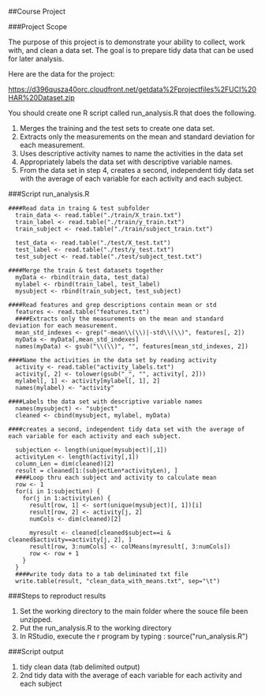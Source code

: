 ##Course Project

###Project Scope

The purpose of this project is to demonstrate your ability to collect, work with, and clean a data set. 
The goal is to prepare tidy data that can be used for later analysis. 

Here are the data for the project: 

https://d396qusza40orc.cloudfront.net/getdata%2Fprojectfiles%2FUCI%20HAR%20Dataset.zip 

You should create one R script called run_analysis.R that does the following.

  1. Merges the training and the test sets to create one data set.
  2. Extracts only the measurements on the mean and standard deviation for each measurement. 
  3. Uses descriptive activity names to name the activities in the data set
  4. Appropriately labels the data set with descriptive variable names. 
  5. From the data set in step 4, creates a second, independent tidy data set with the average of each variable for each activity and each subject.

###Script run_analysis.R

    ####Read data in traing & test subfolder
      train_data <- read.table("./train/X_train.txt")
      train_label <- read.table("./train/y_train.txt")
      train_subject <- read.table("./train/subject_train.txt")
      
      test_data <- read.table("./test/X_test.txt")
      test_label <- read.table("./test/y_test.txt")
      test_subject <- read.table("./test/subject_test.txt")

    ####Merge the train & test datasets together
      myData <- rbind(train_data, test_data)
      mylabel <- rbind(train_label, test_label)
      mysubject <- rbind(train_subject, test_subject)

    ####Read features and grep descriptions contain mean or std
      features <- read.table("features.txt")
      ####Extracts only the measurements on the mean and standard deviation for each measurement. 
      mean_std_indexes <- grep("-mean\\(\\)|-std\\(\\)", features[, 2])
      myData <- myData[,mean_std_indexes]
      names(myData) <- gsub("\\(\\)", "", features[mean_std_indexes, 2])

    ####Name the activities in the data set by reading activity
      activity <- read.table("activity_labels.txt")
      activity[, 2] <- tolower(gsub("_", "", activity[, 2]))
      mylabel[, 1] <- activity[mylabel[, 1], 2]
      names(mylabel) <- "activity"

    ####Labels the data set with descriptive variable names
      names(mysubject) <- "subject"
      cleaned <- cbind(mysubject, mylabel, myData)

    ####creates a second, independent tidy data set with the average of each variable for each activity and each subject.

      subjectLen <- length(unique(mysubject)[,1])
      activityLen <- length(activity[,1])
      column_Len = dim(cleaned)[2]
      result = cleaned[1:(subjectLen*activityLen), ]
      ####Loop thru each subject and activity to calculate mean
      row <- 1
      for(i in 1:subjectLen) {
        for(j in 1:activityLen) {
          result[row, 1] <- sort(unique(mysubject)[, 1])[i]
          result[row, 2] <- activity[j, 2]
          numCols <- dim(cleaned)[2]
          
          myresult <- cleaned[cleaned$subject==i & cleaned$activity==activity[j, 2], ]
          result[row, 3:numCols] <- colMeans(myresult[, 3:numCols])
          row <- row + 1
        }
      }
      ####write tody data to a tab deliminated txt file
      write.table(result, "clean_data_with_means.txt", sep="\t")

###Steps to reproduct results

  1. Set the working directory to the main folder where the souce file been unzipped.
  2. Put the run_analysis.R to the working directory
  3. In RStudio, execute the r program by typing : source("run_analysis.R")

###Script output
  1. tidy clean data (tab delimited output)
  2. 2nd tidy data with the average of each variable for each activity and each subject
